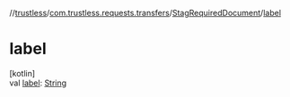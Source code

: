 //[trustless](../../../index.md)/[com.trustless.requests.transfers](../index.md)/[StagRequiredDocument](index.md)/[label](label.md)

# label

[kotlin]\
val [label](label.md): [String](https://kotlinlang.org/api/latest/jvm/stdlib/kotlin/-string/index.html)
